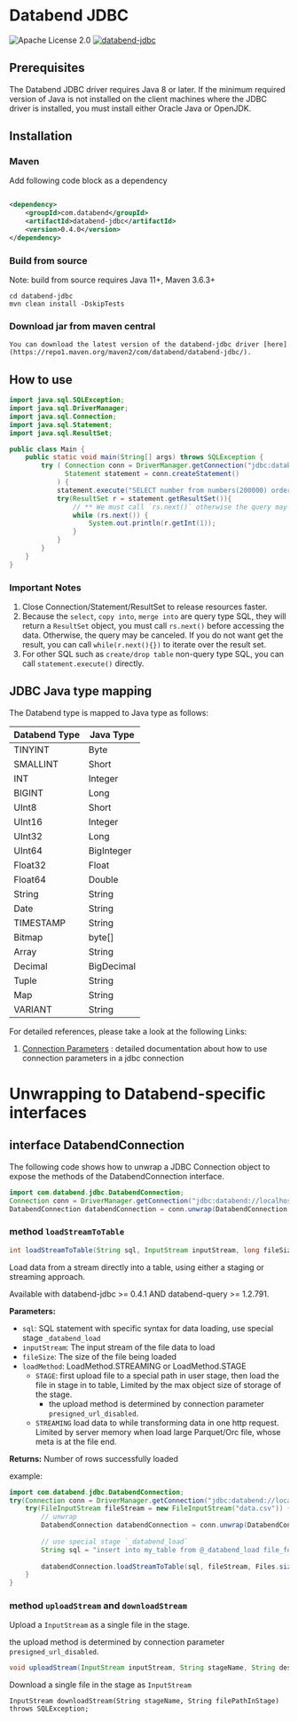 # Databend JDBC

![Apache License 2.0](https://img.shields.io/badge/license-Apache%202.0-blue.svg)
[![databend-jdbc](https://img.shields.io/maven-central/v/com.databend/databend-jdbc?style=flat-square)](https://central.sonatype.dev/artifact/com.databend/databend-jdbc/0.0.1)

## Prerequisites

The Databend JDBC driver requires Java 8 or later.
If the minimum required version of Java is not installed on the client machines where the JDBC driver is installed, you
must install either Oracle Java or OpenJDK.

## Installation

### Maven

Add following code block as a dependency

```xml

<dependency>
    <groupId>com.databend</groupId>
    <artifactId>databend-jdbc</artifactId>
    <version>0.4.0</version>
</dependency>
```

### Build from source

Note: build from source requires Java 11+, Maven 3.6.3+

```shell
cd databend-jdbc
mvn clean install -DskipTests
```

### Download jar from maven central

```shell
You can download the latest version of the databend-jdbc driver [here](https://repo1.maven.org/maven2/com/databend/databend-jdbc/).
```

## How to use

```java
import java.sql.SQLException;
import java.sql.DriverManager;
import java.sql.Connection;
import java.sql.Statement;
import java.sql.ResultSet;

public class Main {
    public static void main(String[] args) throws SQLException {
        try ( Connection conn = DriverManager.getConnection("jdbc:databend://localhost:8000", "root", "");
              Statement statement = conn.createStatement()
            ) {
            statement.execute("SELECT number from numbers(200000) order by number");
            try(ResultSet r = statement.getResultSet()){
                // ** We must call `rs.next()` otherwise the query may be canceled **
                while (rs.next()) {
                    System.out.println(r.getInt(1));
                }
            }
        }
    }
}
```

### Important Notes

1. Close Connection/Statement/ResultSet to release resources faster.
2. Because the `select`, `copy into`, `merge into` are query type SQL, they will return a `ResultSet` object, you must
   call `rs.next()` before accessing the data. Otherwise, the query may be canceled. If you do not want get the result,
   you can call `while(r.next(){})` to iterate over the result set.
3. For other SQL such as `create/drop table` non-query type SQL, you can call `statement.execute()` directly.

## JDBC Java type mapping
The Databend type is mapped to Java type as follows:

| Databend Type | Java Type  |
|---------------|------------|
| TINYINT       | Byte       |
| SMALLINT      | Short      |
| INT           | Integer    |
| BIGINT        | Long       |
| UInt8         | Short      |
| UInt16        | Integer    |
| UInt32        | Long       |
| UInt64        | BigInteger |
| Float32       | Float      |
| Float64       | Double     |
| String        | String     |
| Date          | String     |
| TIMESTAMP     | String     |
| Bitmap        | byte[]     |
| Array         | String     |
| Decimal       | BigDecimal |
| Tuple         | String     |
| Map           | String     |
| VARIANT       | String     |

For detailed references, please take a look at the following Links:

1. [Connection Parameters](./docs/Connection.md) : detailed documentation about how to use connection parameters in a
   jdbc connection


# Unwrapping to Databend-specific interfaces 

## interface DatabendConnection

The following code shows how to unwrap a JDBC Connection object to expose the methods of the DatabendConnection interface.

```java
import com.databend.jdbc.DatabendConnection;
Connection conn = DriverManager.getConnection("jdbc:databend://localhost:8000");
DatabendConnection databendConnection = conn.unwrap(DatabendConnection.class);
```

### method `loadStreamToTable` 

```java
int loadStreamToTable(String sql, InputStream inputStream, long fileSize, LoadMethod loadMethod) throws SQLException;
```

Load data from a stream directly into a table, using either a staging or streaming approach.

Available with databend-jdbc >= 0.4.1 AND databend-query >= 1.2.791.

**Parameters:**
- `sql`: SQL statement with specific syntax for data loading, use special stage `_databend_load`
- `inputStream`: The input stream of the file data to load
- `fileSize`: The size of the file being loaded
- `loadMethod`: LoadMethod.STREAMING or LoadMethod.STAGE
  - `STAGE`: first upload file to a special path in user stage, then load the file in stage in to table, Limited by the max object size of storage of the stage.
    - the upload method is determined by connection parameter `presigned_url_disabled`.
  - `STREAMING` load data to while transforming data in one http request. Limited by server memory when load large Parquet/Orc file, whose meta is at the file end.

**Returns:** Number of rows successfully loaded

example:


```java
import com.databend.jdbc.DatabendConnection;
try(Connection conn = DriverManager.getConnection("jdbc:databend://localhost:8000")) {
    try(FileInputStream fileStream = new FileInputStream("data.csv")) {
        // unwrap 
        DatabendConnection databendConnection = conn.unwrap(DatabendConnection.class);
        
        // use special stage `_databend_load`
        String sql = "insert into my_table from @_databend_load file_format=(type=csv)";
        
        databendConnection.loadStreamToTable(sql, fileStream, Files.size(Paths.get("data.csv")), DatabendConnection.LoadMethod.STAGE);
    }
}

```

### method `uploadStream` and `downloadStream`

Upload a `InputStream` as a single file in the stage.

the upload method is determined by connection parameter `presigned_url_disabled`.

```java
void uploadStream(InputStream inputStream, String stageName, String destPrefix, String destFileName, long fileSize, boolean compressData) throws SQLException;
```

Download a single file in the stage as `InputStream`

```
InputStream downloadStream(String stageName, String filePathInStage) throws SQLException;
```

